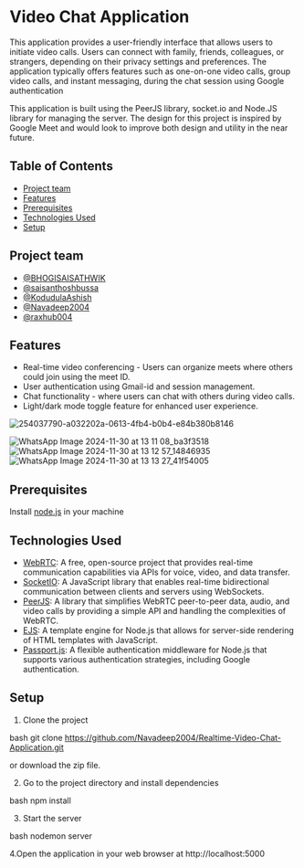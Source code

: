 # Video Chat Application


This application provides a user-friendly interface that allows users to initiate video calls. Users can connect with family, friends, colleagues, or strangers, depending on their privacy settings and preferences. The application typically offers features such as one-on-one video calls, group video calls, and instant messaging, during the chat session using Google authentication

This application is built using the PeerJS library, socket.io and Node.JS library for managing the server. The design for this project is inspired by Google Meet and would look to improve both design and utility in the near future. 

## Table of Contents

- [Project team](#project-team)
- [Features](#features)
- [Prerequisites](#prerequisites)
- [Technologies Used](#technologies-used)
- [Setup](#setup)

## Project team

- [@BHOGISAISATHWIK](https://github.com/BHOGISAISATHWIK)
- [@saisanthoshbussa](https://github.com/saisanthoshbussa)
- [@KodudulaAshish](https://github.com/KodudulaAshish)
- [@Navadeep2004](https://github.com/Navadeep2004)
- [@raxhub004](https://github.com/raxhub004)

## Features

- Real-time video conferencing - Users can organize meets where others could join using the meet ID.
- User authentication using Gmail-id and session management.
- Chat functionality - where users can chat with others during video calls.
- Light/dark mode toggle feature for enhanced user experience.

![254037790-a032202a-0613-4fb4-b0b4-e84b380b8146](https://github.com/BHOGISAISATHWIK/REALTIME-VIDEO_CALL-CHATTING-WEBSITE/assets/95133901/05bbf7f1-c030-47b5-a970-48eeadaf34ea)

![WhatsApp Image 2024-11-30 at 13 11 08_ba3f3518](https://github.com/user-attachments/assets/9b696ffb-d3e6-420b-a438-347df9820ebb)
![WhatsApp Image 2024-11-30 at 13 12 57_14846935](https://github.com/user-attachments/assets/55cf4daf-0462-4302-b4fb-732611f8db6e)
![WhatsApp Image 2024-11-30 at 13 13 27_41f54005](https://github.com/user-attachments/assets/e467b37d-b740-4c3a-a981-e257eabe062e)



## Prerequisites

Install [node.js](https://nodejs.org/en/) in your machine

## Technologies Used

- [WebRTC](https://webrtc.org/): A free, open-source project that provides real-time communication capabilities via APIs for voice, video, and data transfer.
- [SocketIO](https://socket.io/): A JavaScript library that enables real-time bidirectional communication between clients and servers using WebSockets.
- [PeerJS](https://peerjs.com/): A library that simplifies WebRTC peer-to-peer data, audio, and video calls by providing a simple API and handling the complexities of WebRTC.
- [EJS](https://ejs.co/): A template engine for Node.js that allows for server-side rendering of HTML templates with JavaScript.
- [Passport.js](http://www.passportjs.org/): A flexible authentication middleware for Node.js that supports various authentication strategies, including Google authentication.

## Setup

1. Clone the project

bash
    git clone https://github.com/Navadeep2004/Realtime-Video-Chat-Application.git


or download the zip file.

2. Go to the project directory and install dependencies

bash
    npm install


3. Start the server

bash
    nodemon server


4.Open the application in your web browser at http://localhost:5000
